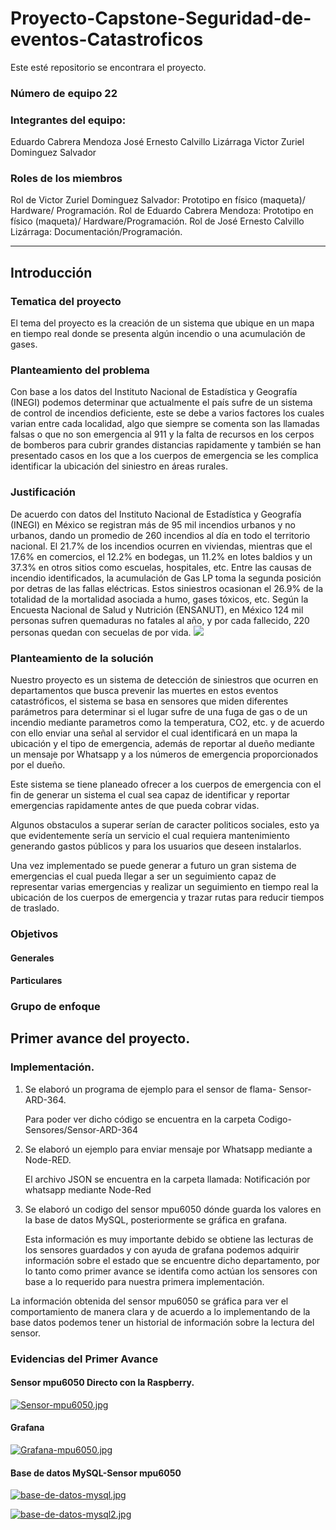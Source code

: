 # Proyecto-Capstone-Seguridad-de-eventos-Catastroficos

Este esté repositorio se encontrara el proyecto.


### Número de equipo	22


### Integrantes del equipo:

Eduardo Cabrera Mendoza
José Ernesto Calvillo Lizárraga
Victor Zuriel Dominguez Salvador


### Roles de los miembros 

Rol de Victor Zuriel Dominguez Salvador: Prototipo en físico (maqueta)/ Hardware/ Programación. 
Rol de Eduardo Cabrera Mendoza: Prototipo en físico (maqueta)/ Hardware/Programación.
Rol de José Ernesto Calvillo Lizárraga: Documentación/Programación.  


--------------------------------------------------------------------------------------------------------------------------------------

## Introducción

### Tematica del proyecto

El tema del proyecto es la creación de un sistema que ubique en un mapa en tiempo real donde se presenta algún incendio o una acumulación de gases.


### Planteamiento del problema

Con base a los datos del Instituto Nacional de Estadística y Geografía (INEGI) podemos determinar que actualmente el país sufre de un sistema de control de incendios deficiente, este se debe a varios factores los cuales varian entre cada localidad, algo que siempre se comenta son las llamadas falsas o que no son emergencia al 911 y la falta de recursos en los cerpos de bomberos para cubrir grandes distancias rapidamente y también se han presentado casos en los que a los cuerpos de emergencia se les complica identificar la ubicación del siniestro en áreas rurales.


### Justificación

De acuerdo con datos del Instituto Nacional de Estadística y Geografía (INEGI) en México se registran más de 95 mil incendios urbanos y no urbanos, dando un promedio de 260 incendios al día en todo el territorio nacional.
El 21.7% de los incendios ocurren en viviendas, mientras que el 17.6% en comercios, el 12.2% en bodegas, un 11.2% en lotes baldios y un 37.3% en otros sitios como escuelas, hospitales, etc. Entre las causas de incendio identificados, la acumulación de Gas LP toma la segunda posición por detras de las fallas eléctricas. Estos siniestros ocasionan el 26.9% de la totalidad de la mortalidad asociada a humo, gases tóxicos, etc.
Según la Encuesta Nacional de Salud y Nutrición (ENSANUT), en México 124 mil personas sufren quemaduras no fatales al año, y por cada fallecido, 220 personas quedan con secuelas de por vida.
![](https://github.com/ZurielSalvador/Proyecto-Capstone-Seguridad-de-eventos-Catastroficos/blob/main/Imagenes/Grafica%20sitios%20donde%20ocurren%20incendios.png)


### Planteamiento de la solución

Nuestro proyecto es un sistema de detección de siniestros que ocurren en departamentos que busca prevenir las muertes en estos eventos catastróficos, el sistema se basa en sensores que miden diferentes parámetros para determinar si el lugar sufre de una fuga de gas o de un incendio mediante parametros como la temperatura, CO2, etc. y de acuerdo con ello enviar una señal al servidor el cual identificará en un mapa la ubicación y el tipo de emergencia, además de reportar al dueño mediante un mensaje por Whatsapp y a los números de emergencia proporcionados por el dueño.


Este sistema se tiene planeado ofrecer a los cuerpos de emergencia con el fin de generar un sistema el cual sea capaz de identificar y reportar emergencias rapidamente antes de que pueda cobrar vidas.

Algunos obstaculos a superar serían de caracter politicos sociales, esto ya que evidentemente sería un servicio el cual requiera mantenimiento generando gastos públicos y para los usuarios que deseen instalarlos.

Una vez implementado se puede generar a futuro un gran sistema de emergencias el cual pueda llegar a ser un seguimiento capaz de representar varias emergencias y realizar un seguimiento en tiempo real la ubicación de los cuerpos de emergencia y trazar rutas para reducir tiempos de traslado.


### Objetivos

#### Generales

#### Particulares

### Grupo de enfoque


## Primer avance del proyecto.



### Implementación.



1. Se elaboró un programa de ejemplo para el sensor de flama- Sensor-ARD-364.



     Para poder ver dicho código se encuentra en la carpeta Codigo-Sensores/Sensor-ARD-364


2. Se elaboró un ejemplo para enviar mensaje por Whatsapp mediante a Node-RED.



     El archivo JSON se encuentra en la carpeta llamada: Notificación por whatsapp mediante Node-Red



3. Se elaboró un codigo del sensor mpu6050 dónde guarda los valores en la base de datos MySQL, posteriormente se gráfica en grafana.


     Esta información es muy importante debido se obtiene las lecturas de los sensores guardados y con ayuda de grafana podemos adquirir información sobre el estado que se encuentre dicho departamento, por lo tanto como primer avance se identifa como actúan los sensores con base a lo requerido para nuestra primera implementación.



La información obtenida del sensor mpu6050 se gráfica para ver el comportamiento de manera clara y de acuerdo a lo implementando de la base datos podemos tener un historial de información sobre la lectura del sensor.



### Evidencias del Primer Avance



#### Sensor mpu6050 Directo con la Raspberry.


[![Sensor-mpu6050.jpg](https://i.postimg.cc/3rf6kxbL/Sensor-mpu6050.jpg)](https://postimg.cc/c6YTj0WY)



#### Grafana


[![Grafana-mpu6050.jpg](https://i.postimg.cc/Pq6c1f5r/Grafana-mpu6050.jpg)](https://postimg.cc/QBT0337R)



#### Base de datos MySQL-Sensor mpu6050


[![base-de-datos-mysql.jpg](https://i.postimg.cc/902GMZH4/base-de-datos-mysql.jpg)](https://postimg.cc/vgP121BM)


[![base-de-datos-mysql2.jpg](https://i.postimg.cc/GmfGDZ1n/base-de-datos-mysql2.jpg)](https://postimg.cc/hX9XWZj2)



























